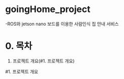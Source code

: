 # goingHome_project

-ROS와 jetson nano 보드를 이용한 사람인식 집 안내 서비스

# 0. 목차

1. 프로젝트 개요(#1. 프로젝트 개요)

#1. 프로젝트 개요
